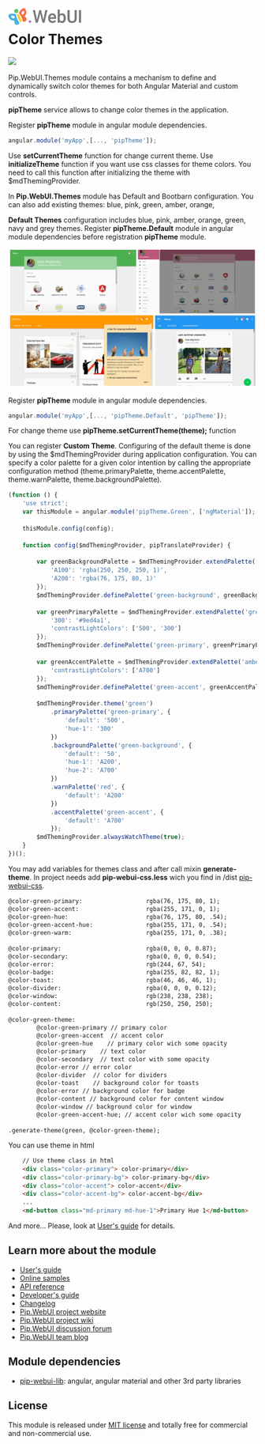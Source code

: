 # <img src="https://github.com/pip-webui/pip-webui/raw/master/doc/Logo.png" alt="Pip.WebUI Logo" style="max-width:30%"> <br/> Color Themes

![](https://img.shields.io/badge/license-MIT-blue.svg)

Pip.WebUI.Themes module contains a mechanism to define and dynamically switch color themes for both Angular Material and custom controls.

**pipTheme** service allows to change color themes in the application.

Register **pipTheme** module in angular module dependencies.
```javascript
angular.module('myApp',[..., 'pipTheme']);
```
Use **setCurrentTheme** function for change current theme.
Use **initializeTheme** function if you want use css classes for theme colors. You need to call this function after initializing the theme with $mdThemingProvider.

In **Pip.WebUI.Themes** module has Default and Bootbarn configuration. You can also add existing themes: blue, pink, green, amber, orange, 

**Default Themes** configuration includes blue, pink, amber, orange, green, navy and grey themes.
Register **pipTheme.Default** module in angular module dependencies before registration **pipTheme** module.

<img src="doc/images/img_default.jpg"/>

Register **pipTheme** module in angular module dependencies.
```javascript
angular.module('myApp',[..., 'pipTheme.Default', 'pipTheme']);
```

For change theme use **pipTheme.setCurrentTheme(theme);** function

You can register **Custom Theme**. 
Configuring of the default theme is done by using the $mdThemingProvider during application configuration.
You can specify a color palette for a given color intention by calling the appropriate configuration method (theme.primaryPalette, theme.accentPalette, theme.warnPalette, theme.backgroundPalette).

```javascript
(function () {
    'use strict';
    var thisModule = angular.module('pipTheme.Green', ['ngMaterial']);

    thisModule.config(config);

    function config($mdThemingProvider, pipTranslateProvider) {

        var greenBackgroundPalette = $mdThemingProvider.extendPalette('grey', {
            'A100': 'rgba(250, 250, 250, 1)',
            'A200': 'rgba(76, 175, 80, 1)'
        });
        $mdThemingProvider.definePalette('green-background', greenBackgroundPalette);

        var greenPrimaryPalette = $mdThemingProvider.extendPalette('green', {
            '300': '#9ed4a1',
            'contrastLightColors': ['500', '300']
        });
        $mdThemingProvider.definePalette('green-primary', greenPrimaryPalette);

        var greenAccentPalette = $mdThemingProvider.extendPalette('amber', {
            'contrastLightColors': ['A700']
        });
        $mdThemingProvider.definePalette('green-accent', greenAccentPalette);

        $mdThemingProvider.theme('green')
            .primaryPalette('green-primary', {
                'default': '500',
                'hue-1': '300'
            })
            .backgroundPalette('green-background', {
                'default': '50',  
                'hue-1': 'A200',  
                'hue-2': 'A700'   
            })
            .warnPalette('red', {
                'default': 'A200'
            })
            .accentPalette('green-accent', {
                'default': 'A700'
            });
        $mdThemingProvider.alwaysWatchTheme(true);
    }
})();
```

You may add variables for themes class and after call mixin **generate-theme**.
In project needs add **pip-webui-css.less** wich you find in /dist [pip-webui-css](https://github.com/pip-webui/pip-webui-css).

```less
@color-green-primary:                  rgba(76, 175, 80, 1);
@color-green-accent:                   rgba(255, 171, 0, 1);
@color-green-hue:                      rgba(76, 175, 80, .54);
@color-green-accent-hue:               rgba(255, 171, 0, .54);
@color-green-warm:                     rgba(255, 171, 0, .38);

@color-primary:                        rgba(0, 0, 0, 0.87);
@color-secondary:                      rgba(0, 0, 0, 0.54);
@color-error:                          rgb(244, 67, 54);
@color-badge:                          rgba(255, 82, 82, 1);
@color-toast:                          rgba(46, 46, 46, 1);
@color-divider:                        rgba(0, 0, 0, 0.12);
@color-window:                         rgb(238, 238, 238);
@color-content:                        rgb(250, 250, 250);

@color-green-theme:
        @color-green-primary // primary color
        @color-green-accent  // accent color
        @color-green-hue    // primary color wich some opacity
        @color-primary    // text color  
        @color-secondary  // text color with some opacity 
        @color-error // error color
        @color-divider  // color for dividers  
        @color-toast    // background color for toasts    
        @color-error // background color for badge   
        @color-content // background color for content window
        @color-window // background color for window
        @color-green-accent-hue; // accent color wich some opacity

.generate-theme(green, @color-green-theme);
```

You can use theme in html
```html
    // Use theme class in html
    <div class="color-primary"> color-primary</div>
    <div class="color-primary-bg"> color-primary-bg</div>
    <div class="color-accent"> color-accent</div>
    <div class="color-accent-bg"> color-accent-bg</div>
    ...
    <md-button class="md-primary md-hue-1">Primary Hue 1</md-button>
```

And more... Please, look at [User's guide](https://github.com/pip-webui/pip-webui-themes/blob/master/doc/UsersGuide.md) for details.

## Learn more about the module

- [User's guide](https://github.com/pip-webui/pip-webui-themes/blob/master/doc/UsersGuide.md)
- [Online samples](http://webui.pipdevs.com/pip-webui-themes/index.html)
- [API reference](http://webui-api.pipdevs.com/pip-webui-themes/index.html)
- [Developer's guide](https://github.com/pip-webui/pip-webui-themes/blob/master/doc/DevelopersGuide.md)
- [Changelog](https://github.com/pip-webui/pip-webui-themes/blob/master/CHANGELOG.md)
- [Pip.WebUI project website](http://www.pipwebui.org)
- [Pip.WebUI project wiki](https://github.com/pip-webui/pip-webui/wiki)
- [Pip.WebUI discussion forum](https://groups.google.com/forum/#!forum/pip-webui)
- [Pip.WebUI team blog](https://pip-webui.blogspot.com/)

## <a name="dependencies"></a>Module dependencies

* [pip-webui-lib](https://github.com/pip-webui/pip-webui-lib): angular, angular material and other 3rd party libraries

## <a name="license"></a>License

This module is released under [MIT license](License) and totally free for commercial and non-commercial use.

